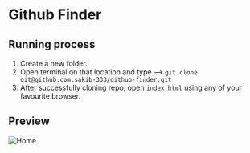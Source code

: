 # Github Finder

## Running process

1. Create a new folder.
2. Open terminal on that location and type --> `git clone git@github.com:sakib-333/github-finder.git`
3. After successfully cloning repo, open `index.html` using any of your favourite browser.

## Preview

![Home](https://i.imgur.com/QLEwvkW.png)
